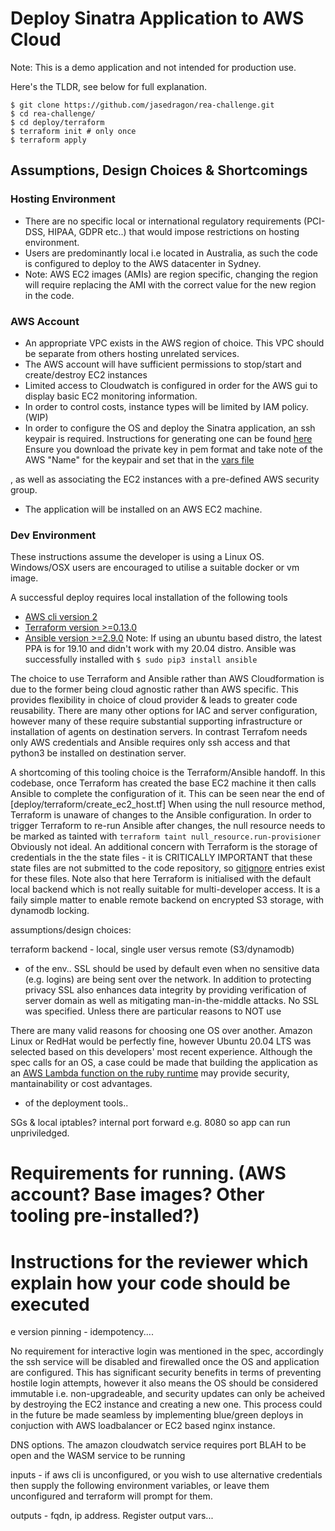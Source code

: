 # Deploy Sinatra Application to AWS Cloud

Note: This is a demo application and not intended for production use.

Here's the TLDR, see below for full explanation.

```shell 
$ git clone https://github.com/jasedragon/rea-challenge.git
$ cd rea-challenge/
$ cd deploy/terraform
$ terraform init # only once
$ terraform apply
```


## Assumptions, Design Choices & Shortcomings

### Hosting Environment
* There are no specific local or international regulatory requirements (PCI-DSS, HIPAA, GDPR etc..) that would impose restrictions on hosting environment.
* Users are predominantly local i.e located in Australia, as such the code is configured to deploy to the AWS datacenter in Sydney.
* Note: AWS EC2 images (AMIs) are region specific, changing the region will require replacing the AMI with the correct value for the new region in the code.

### AWS Account 
* An appropriate VPC exists in the AWS region of choice. This VPC should be separate from others hosting unrelated services. 
* The AWS account will have sufficient permissions to stop/start and create/destroy EC2 instances
* Limited access to Cloudwatch is configured in order for the AWS gui to display basic EC2 monitoring information.
* In order to control costs, instance types will be limited by IAM policy. (WIP)
* In order to configure the OS and deploy the Sinatra application, an ssh keypair is required. Instructions for generating one can be found [here](https://docs.aws.amazon.com/AWSEC2/latest/UserGuide/ec2-key-pairs.html#new-console) Ensure you download the private key in pem format and take note of the AWS "Name" for the keypair and set that in the [vars file](deploy/terraform/terraform.tfvars)

, as well as associating the EC2 instances with a pre-defined AWS security group. 
* The application will be installed on an AWS EC2 machine.

### Dev Environment
These instructions assume the developer is using a Linux OS. 
Windows/OSX users are encouraged to utilise a suitable docker or vm image.

A successful deploy requires local installation of the following tools
* [AWS cli version 2](https://docs.aws.amazon.com/cli/latest/userguide/install-cliv2-linux.html)
* [Terraform version >=0.13.0](https://www.terraform.io/downloads.html)
* [Ansible version >=2.9.0](https://docs.ansible.com/ansible/latest/installation_guide/intro_installation.html)
  Note: If using an ubuntu based distro, the latest PPA is for 19.10 and didn't work with my 20.04 distro. Ansible was successfully installed with `$ sudo pip3 install ansible`

The choice to use Terraform and Ansible rather than AWS Cloudformation is due to the former being cloud agnostic rather than AWS specific. This provides flexibility in choice of cloud provider & leads to greater code reusability. There are many other options for IAC and server configuration, however many of these require substantial supporting infrastructure or installation of agents on destination servers. In contrast Terrafom needs only AWS credentials and Ansible requires only ssh access and that python3 be installed on destination server.

A shortcoming of this tooling choice is the Terraform/Ansible handoff. In this codebase, once Terraform has created the base EC2 machine it then calls Ansible to complete the configuration of it. This can be seen near the end of [deploy/terraform/create_ec2_host.tf] When using the null resource method, Terraform is unaware of changes to the Ansible configuration. In order to trigger Terraform to re-run Ansible after changes, the null resource needs to be marked as tainted with `terraform taint null_resource.run-provisioner` Obviously not ideal. An additional concern with Terraform is the storage of credentials in the the state files - it is CRITICALLY IMPORTANT that these state files are not submitted to the code repository, so [gitignore](./.gitignore) entries exist for these files. Note also that here Terraform is initialised with the default local backend which is not really suitable for multi-developer access. It is a faily simple matter to enable remote backend on encrypted S3 storage, with dynamodb locking.




assumptions/design choices:

terraform backend - local, single user versus remote (S3/dynamodb)

  - of the env..
SSL should be used by default even when no sensitive data (e.g. logins) are being sent over the network.
In addition to protecting privacy SSL also enhances data integrity by providing verification of server domain as well as mitigating man-in-the-middle attacks. 
No SSL was specified. Unless there are particular reasons to NOT use 

There are many valid reasons for choosing one OS over another. Amazon Linux or RedHat would be perfectly fine, however Ubuntu 20.04 LTS was selected based on this developers' most recent experience. Although the spec calls for an OS, a case could be made that building the application as an [AWS Lambda function on the ruby runtime](https://docs.aws.amazon.com/lambda/latest/dg/lambda-ruby.html) may provide security, mantainability or cost advantages. 

  - of the deployment tools..


SGs & local iptables? internal port forward e.g. 8080 so app can run unpriviledged. 

Requirements for running. (AWS account? Base images? Other tooling pre-installed?)
============
Instructions for the reviewer which explain how your code should be executed
============

 e 
version pinning - idempotency....

No requirement for interactive login was mentioned in the spec, accordingly the ssh service will be disabled and firewalled once the OS and application are configured. This has significant security benefits in terms of preventing hostile login attempts, however it also means the OS should be considered immutable i.e. non-upgradeable, and security updates can only be acheived by destroying the EC2 instance and creating a new one. This process could in the future be made seamless by implementing blue/green deploys in conjuction with AWS loadbalancer or EC2 based nginx instance. 

DNS options.
The amazon cloudwatch service requires port BLAH to be open and the WASM service to be running

inputs - if aws cli is unconfigured, or you wish to use alternative credentials then supply the following environment variables, or leave them unconfigured and terraform will prompt for them. 

outputs - fqdn, ip address. Register output vars...

